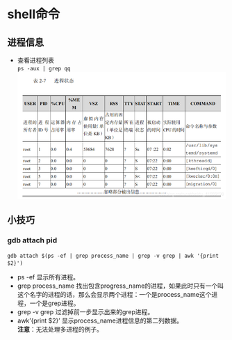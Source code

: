 # shell命令

## 进程信息
* 查看进程列表  
`ps -aux | grep qq`  
![20220608144829](https://raw.githubusercontent.com/LittleMali/docs/master/mdPics/20220608144829.png)
## 小技巧

### gdb attach pid
`gdb attach $(ps -ef | grep process_name | grep -v grep | awk '{print $2}')`
  * ps -ef 显示所有进程。
  * grep process_name 找出包含progress_name的进程，如果此时只有一个叫这个名字的进程的话，那么会显示两个进程：一个是process_name这个进程，一个是grep进程。
  * grep -v grep 过滤掉前一步显示出来的grep进程。
  * awk’{print $2}’ 显示process_name进程信息的第二列数据。  
  **注意**：无法处理多进程的例子。

